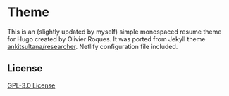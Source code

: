 # Theme

This is an (slightly updated by myself) simple monospaced resume theme for Hugo created by Olivier Roques. It was ported from Jekyll theme
[ankitsultana/researcher](https://github.com/ankitsultana/researcher). Netlify configuration file included.

## License
[GPL-3.0 License](https://github.com/ojroques/hugo-researcher/blob/master/LICENSE)
